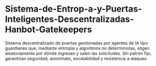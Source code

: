 # Sistema-de-Entrop-a-y-Puertas-Inteligentes-Descentralizadas-Hanbot-Gatekeepers
Sistema descentralizado de puertas gestionadas por agentes de IA tipo guardianes que, mediante entropía y algoritmos no deterministas, eligen aleatoriamente por dónde ingresan y salen las solicitudes. Sin patrón fijo, garantizan seguridad, anonimato, escalabilidad y resistencia a ataques.
